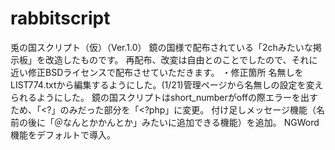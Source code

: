 # rabbitscript
兎の国スクリプト（仮）（Ver.1.0）
鏡の国様で配布されている「2chみたいな掲示板」を改造したものです。
再配布、改変は自由とのことでしたので、それに近い修正BSDライセンスで配布させていただきます。
・修正箇所
名無しをLIST774.txtから編集するようにした。(1/21)管理ページから名無しの設定を変えられるようにした。
鏡の国スクリプトはshort_numberがoffの際エラーを出すため、「<?」のみだった部分を「<?php」に変更。
付け足しメッセージ機能（名前の後に「＠なんとかかんとか」みたいに追加できる機能）を追加。
NGWord機能をデフォルトで導入。
